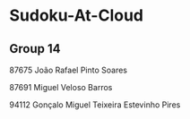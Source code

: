 # Sudoku-At-Cloud

## Group 14

87675 João Rafael Pinto Soares

87691 Miguel Veloso Barros

94112 Gonçalo Miguel Teixeira Estevinho Pires


